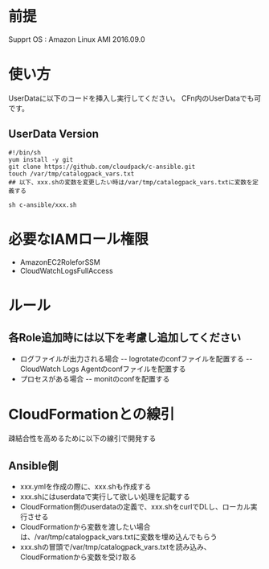 # 前提
Supprt OS : Amazon Linux AMI 2016.09.0

# 使い方
UserDataに以下のコードを挿入し実行してください。
CFn内のUserDataでも可です。

## UserData Version
    #!/bin/sh
    yum install -y git
    git clone https://github.com/cloudpack/c-ansible.git
    touch /var/tmp/catalogpack_vars.txt
    ## 以下、xxx.shの変数を変更したい時は/var/tmp/catalogpack_vars.txtに変数を定義する

    sh c-ansible/xxx.sh

# 必要なIAMロール権限
- AmazonEC2RoleforSSM
- CloudWatchLogsFullAccess

# ルール
## 各Role追加時には以下を考慮し追加してください
- ログファイルが出力される場合
-- logrotateのconfファイルを配置する
-- CloudWatch Logs Agentのconfファイルを配置する
- プロセスがある場合
-- monitのconfを配置する

# CloudFormationとの線引
疎結合性を高めるために以下の線引で開発する
## Ansible側
* xxx.ymlを作成の際に、xxx.shも作成する
* xxx.shにはuserdataで実行して欲しい処理を記載する
* CloudFormation側のuserdataの定義で、xxx.shをcurlでDLし、ローカル実行させる
* CloudFormationから変数を渡したい場合は、/var/tmp/catalogpack_vars.txtに変数を埋め込んでもらう
* xxx.shの冒頭で/var/tmp/catalogpack_vars.txtを読み込み、CloudFormationから変数を受け取る
